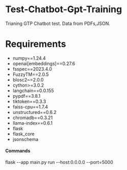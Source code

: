 # Test-Chatbot-Gpt-Training
Trianing GTP Chatbot test. Data from PDFs,JSON.
# Requirements
- numpy==1.24.4
- openai[embeddings]==0.27.6
- fsspec==2023.4.0
- FuzzyTM==2.0.5
- blosc2~=2.0.0
- cython>=3.0.2
- langchain==0.0.155
- pypdf==3.8.1
- tiktoken==0.3.3
- faiss-cpu==1.7.4
- unstructured==0.6.2
- chromadb==0.3.21
- llama-index==0.6.1
- flask
- flask_core
- jsonschema
#### Commands
flask --app main.py run --host:0.0.0.0 --port=5000
